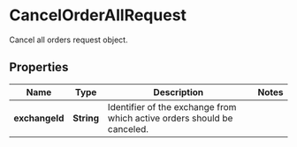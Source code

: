 

# CancelOrderAllRequest

Cancel all orders request object.
## Properties

Name | Type | Description | Notes
------------ | ------------- | ------------- | -------------
**exchangeId** | **String** | Identifier of the exchange from which active orders should be canceled. | 




